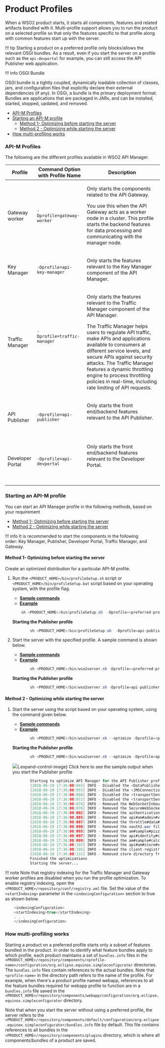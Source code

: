 # Product Profiles

When a WSO2 product starts, it starts all components, features and related artifacts bundled with it. Multi-profile support allows you to run the product on a selected profile so that only the features specific to that profile along with common features start up with the server.

!!! tip
Starting a product on a preferred profile only blocks/allows the relevant OSGI bundles. As a result, even if you start the server on a profile such as the `api-devportal` for example, you can still access the API Publisher web application.

!!! info
OSGI Bundle

OSGI bundle is a tightly coupled, dynamically loadable collection of classes, jars, and configuration files that explicitly declare their external dependencies (if any). In OSGi, a bundle is the primary deployment format. Bundles are applications that are packaged in JARs, and can be installed, started, stopped, updated, and removed.


-   [API-M Profiles](#ProductProfiles-API-MProfiles)
-   [Starting an API-M profile](#ProductProfiles-StartinganAPI-Mprofile)
    -   [Method 1- Optimizing before starting the server](#ProductProfiles-Method1-Optimizingbeforestartingtheserver)
    -   [Method 2 - Optimizing while starting the server](#ProductProfiles-Method2-Optimizingwhilestartingtheserver)
-   [How multi-profiling works](#ProductProfiles-Howmulti-profilingworks)

### API-M Profiles

The following are the different profiles available in WSO2 API Manager.

<table>
<thead>
<tr class="header">
<th>Profile</th>
<th>Command Option with Profile Name</th>
<th>Description</th>
</tr>
</thead>
<tbody>
<tr class="odd">
<td>Gateway worker</td>
<td><pre><code>-Dprofile=gateway-worker   </code></pre></td>
<td><div class="content-wrapper">
<p>Only starts the components related to the API Gateway.</p>
<p>You use this when the API Gateway acts as a worker node in a cluster. This profile starts the backend features for data processing and communicating with the manager node.</p>
</div></td>
</tr>
<tr class="even">
<td>Key Manager</td>
<td><pre><code>-Dprofile=api-key-manager</code></pre></td>
<td><div class="content-wrapper">
<p>Only starts the features relevant to the Key Manager component of the API Manager.</p>
</div></td>
</tr>
<tr class="odd">
<td>Traffic Manager</td>
<td><div class="content-wrapper">
<pre><code>-Dprofile=traffic-manager</code></pre>
<p><br />
</p>
</div></td>
<td><div class="content-wrapper">
<p>Only starts the features relevant to the Traffic Manager component of the API Manager.</p>
<p>The Traffic Manager helps users to regulate API traffic, make APIs and applications available to consumers at different service levels, and secure APIs against security attacks. The Traffic Manager features a dynamic throttling engine to process throttling policies in real-time, including rate limiting of API requests.</p>
</div></td>
</tr>
<tr class="even">
<td>API Publisher</td>
<td><pre><code>-Dprofile=api-publisher</code></pre></td>
<td><div class="content-wrapper">
<p>Only starts the front end/backend features relevant to the API Publisher.</p>
<p><br />
</p>
</div></td>
</tr>
<tr class="odd">
<td>Developer Portal</td>
<td><pre><code>-Dprofile=api-devportal</code></pre></td>
<td><div class="content-wrapper">
<p>Only starts the front end/backend features relevant to the Developer Portal.</p>
<p><br />
</p>
</div></td>
</tr>
</tbody>
</table>

### Starting an API-M profile

You can start an API Manager profile in the following methods, based on your requirement

-   [Method 1- Optimizing before starting the server](#ProductProfiles-Method1-Optimizingbeforestartingtheserver)
-   [Method 2 - Optimizing while starting the server](#ProductProfiles-Method2-Optimizingwhilestartingtheserver)

!!! info
It is recommended to start the components in the following order: Key Manager, Publisher, Developer Portal, Traffic Manager, and Gateway.


#### Method 1- Optimizing before starting the server

Create an optimized distribution for a particular API-M profile.

1.  Run the `<PRODUCT_HOME>/bin/profileSetup.sh` script or `<PRODUCT_HOME>/bin/profileSetup.bat` script based on your operating system, with the profile flag.

    -   [**Sample commands**](#079827d8c1d84ff1819b83512255f00e)
    -   [**Example**](#94cb7f5f7ca345b38935a151bce7ade1)

    ``` java
        sh <PRODUCT_HOME>/bin/profileSetup.sh  -Dprofile=<preferred-profile>
    ```

    **Starting the Publisher profile**

    ``` java
            sh <PRODUCT_HOME>/bin/profileSetup.sh  -Dprofile=api-publisher 
    ```

2.  Start the server with the specified profile. A sample command is shown below.

    -   [**Sample commands**](#1caa2187ee11400988eed8f095bd6639)
    -   [**Example**](#9626a09cc8974d19b3c7ce86dfdb3ed4)

    ``` java
            sh <PRODUCT_HOME>/bin/wso2server.sh -Dprofile=<preferred-profile>
    ```

    **Starting the Publisher profile**

    ``` java
            sh <PRODUCT_HOME>/bin/wso2server.sh -Dprofile=api-publisher
    ```

#### Method 2 - Optimizing while starting the server

1.  Start the server using the script based on your operating system, using the command given below.

    -   [**Sample commands**](#8480e9325dec42eb82f98b679afa8816)
    -   [**Example**](#88dfa68c4bb148ac8afc74a1fd49607c)

    ``` java
            sh <PRODUCT_HOME>/bin/wso2server.sh --optimize -Dprofile=<preferred-profile>
    ```

    **Starting the Publisher profile**

    ``` java
            sh <PRODUCT_HOME>/bin/wso2server.sh --optimize -Dprofile=api-publisher
    ```

    ![](images/icons/grey_arrow_down.png){.expand-control-image} Click here to see the sample output when you start the Publisher profile

    ``` java
            Starting to optimize API Manager for the API Publisher profile
            [2018-06-19 17:36:08:045] INFO - Disabled the <DataPublisher> from api-manager.xml file
            [2018-06-19 17:36:08:055] INFO - Disabled the <JMSConnectionDetails> from api-manager.xml file
            [2018-06-19 17:36:08:066] INFO - Disabled the <transportSender name="ws" class="org.wso2.carbon.websocket.transport.WebsocketTransportSender"> from axis2.xml file
            [2018-06-19 17:36:08:072] INFO - Disabled the <transportSender name="wss" class="org.wso2.carbon.websocket.transport.WebsocketTransportSender"> from axis2.xml file
            [2018-06-19 17:36:08:074] INFO - Removed the WebSocketInboundEndpoint.xml file from ../repository/deployment/server/synapse-configs/default/inbound-endpoints/
            [2018-06-19 17:36:08:076] INFO - Removed the SecureWebSocketInboundEndpoint.xml file from ../repository/deployment/server/synapse-configs/default/inbound-endpoints/
            [2018-06-19 17:36:08:082] INFO - Removed the authenticationendpoint.war file from ../repository/deployment/server/webapps
            [2018-06-19 17:36:08:085] INFO - Removed the api#am#admin#v0.13.war file from ../repository/deployment/server/webapps
            [2018-06-19 17:36:08:087] INFO - Removed the throttle#data#v1.war file from ../repository/deployment/server/webapps
            [2018-06-19 17:36:08:090] INFO - Removed the oauth2.war file from ../repository/deployment/server/webapps
            [2018-06-19 17:36:08:093] INFO - Removed the am#sample#pizzashack#v1.war file from ../repository/deployment/server/webapps
            [2018-06-19 17:36:08:097] INFO - Removed the api#identity#consent-mgt#v1.0.war file from ../repository/deployment/server/webapps
            [2018-06-19 17:36:08:099] INFO - Removed the am#sample#calculator#v1.war file from ../repository/deployment/server/webapps
            [2018-06-19 17:36:08:102] INFO - Removed the api#am#store#v0.13.war file from ../repository/deployment/server/webapps
            [2018-06-19 17:36:08:105] INFO - Removed the client-registration#v0.13.war file from ../repository/deployment/server/webapps
            [2018-06-19 17:36:08:131] INFO - Removed store directory from ../repository/deployment/server/jaggeryapps
            Finished the optimizations
            Starting the server...
    ```

!!! note
Note that registry indexing for the Traffic Manager and Gateway worker profiles are disabled when you run the profile optimization. To enable registry indexing, open the `<PRODUCT_HOME>/repository/conf/registry.xml` file. Set the value of the `<startIndexing>` parameter in the `<indexingConfiguration>` section to true as shown below.

``` java
    <indexingConfiguration>
    <startIndexing>true</startIndexing>
    . . .
    </indexingConfiguration>
```


### How multi-profiling works

Starting a product on a preferred profile starts only a subset of features bundled in the product. In order to identify what feature bundles apply to which profile, each product maintains a set of `bundles.info` files in the `<PRODUCT_HOME>/repository/components/<profile-name>/configuration/org.eclipse.equinox.simpleconfigurator` directories. The `bundles.info` files contain references to the actual bundles. Note that `<profile-name>` in the directory path refers to the name of the profile. For example, when there's a product profile named webapp, references to all the feature bundles required for webapp profile to function are in a `bundles.info` file saved in the `<PRODUCT_HOME>/repository/components/webapp/configuration/org.eclipse.equinox.simpleconfigurator` directory.

Note that when you start the server without using a preferred profile, the server refers to the `<PRODUCT_HOME>/repository/components/default/configuration/org.eclipse.equinox.simpleconfigurator/bundles.info` file by default. This file contains references to all bundles in the `<PRODUCT_HOME>/repository/components/plugins` directory, which is where all components/bundles of a product are saved.


